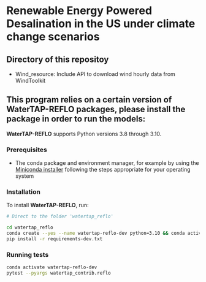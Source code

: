 # Renewable Energy Powered Desalination in the US under climate change scenarios

## Directory of this repositoy
- Wind_resource: Include API to download wind hourly data from WindToolkit


## This program relies on a certain version of WaterTAP-REFLO packages, please install the package in order to run the models:

**WaterTAP-REFLO** supports Python versions 3.8 through 3.10.

### Prerequisites

- The conda package and environment manager, for example by using the [Miniconda installer](https://docs.conda.io/en/latest/miniconda.html#miniconda) following the steps appropriate for your operating system

### Installation

To install **WaterTAP-REFLO**, run:

```sh
# Direct to the folder 'watertap_reflo'

cd watertap_reflo
conda create --yes --name watertap-reflo-dev python=3.10 && conda activate watertap-reflo-dev
pip install -r requirements-dev.txt
```

### Running tests

```sh
conda activate watertap-reflo-dev
pytest --pyargs watertap_contrib.reflo
```


